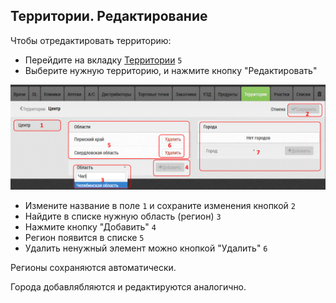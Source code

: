 ## Территории. Редактирование

Чтобы отредактировать территорию: 

- Перейдите на вкладку [Территории](database.html) `5`
- Выберите нужную территорию, и нажмите кнопку "Редактировать"

![](../images/database-territory-edit.png)

- Измените название в поле `1` и сохраните изменения кнопкой `2`
- Найдите в списке нужную область (регион) `3`
- Нажмите кнопку "Добавить" `4`
- Регион появится в списке `5`
- Удалить ненужный элемент можно кнопкой "Удалить" `6`

Регионы сохраняются автоматически.

Города добавлябляются и редактируются аналогично.
